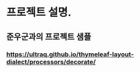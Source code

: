 # 프로젝트 설명.

## 준우군과의 프로젝트 샘플

### https://ultraq.github.io/thymeleaf-layout-dialect/processors/decorate/
